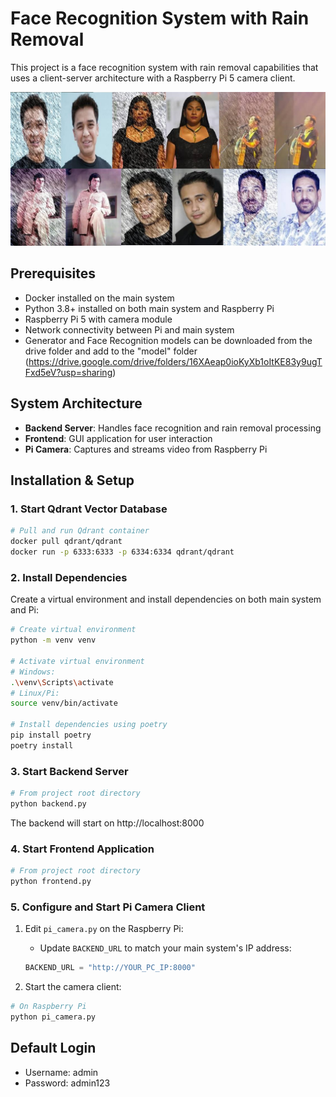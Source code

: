 # Face Recognition System with Rain Removal

This project is a face recognition system with rain removal capabilities that uses a client-server architecture with a Raspberry Pi 5 camera client.

![Dataset](dataset.png)

## Prerequisites

- Docker installed on the main system
- Python 3.8+ installed on both main system and Raspberry Pi
- Raspberry Pi 5 with camera module
- Network connectivity between Pi and main system
- Generator and Face Recognition models can be downloaded from the drive folder and add to the "model" folder (https://drive.google.com/drive/folders/16XAeap0ioKyXb1oItKE83y9ugTFxd5eV?usp=sharing)

## System Architecture

- **Backend Server**: Handles face recognition and rain removal processing
- **Frontend**: GUI application for user interaction
- **Pi Camera**: Captures and streams video from Raspberry Pi

## Installation & Setup

### 1. Start Qdrant Vector Database

```bash
# Pull and run Qdrant container
docker pull qdrant/qdrant
docker run -p 6333:6333 -p 6334:6334 qdrant/qdrant
```

### 2. Install Dependencies

Create a virtual environment and install dependencies on both main system and Pi:

```bash
# Create virtual environment
python -m venv venv

# Activate virtual environment
# Windows:
.\venv\Scripts\activate
# Linux/Pi:
source venv/bin/activate

# Install dependencies using poetry
pip install poetry
poetry install
```

### 3. Start Backend Server

```bash
# From project root directory
python backend.py
```

The backend will start on http://localhost:8000

### 4. Start Frontend Application

```bash
# From project root directory
python frontend.py
```

### 5. Configure and Start Pi Camera Client

1. Edit `pi_camera.py` on the Raspberry Pi:
   - Update `BACKEND_URL` to match your main system's IP address:
   ```python
   BACKEND_URL = "http://YOUR_PC_IP:8000"
   ```

2. Start the camera client:
```bash
# On Raspberry Pi
python pi_camera.py
```

## Default Login

- Username: admin
- Password: admin123